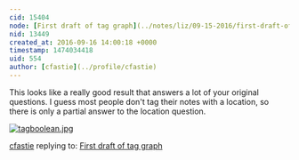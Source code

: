 ```yaml
---
cid: 15404
node: [First draft of tag graph](../notes/liz/09-15-2016/first-draft-of-tag-graph)
nid: 13449
created_at: 2016-09-16 14:00:18 +0000
timestamp: 1474034418
uid: 554
author: [cfastie](../profile/cfastie)
---
```


This looks like a really good result that answers a lot of your original questions. I guess most people don't tag their notes with a location, so there is only a partial answer to the location question.

[![tagboolean.jpg](//i.publiclab.org/system/images/photos/000/018/055/large/tagboolean.jpg)](//i.publiclab.org/system/images/photos/000/018/055/original/tagboolean.jpg)





[cfastie](../profile/cfastie) replying to: [First draft of tag graph](../notes/liz/09-15-2016/first-draft-of-tag-graph)

